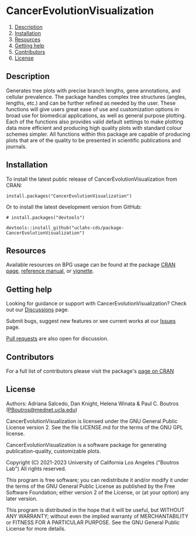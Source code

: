 # CancerEvolutionVisualization

1. [Description](#description)
2. [Installation](#installation)
3. [Resources](#resources)
4. [Getting help](#getting-help)
5. [Contributors](#contributors)
6. [License](#license)

## Description

Generates tree plots with precise branch lengths, gene annotations, and cellular prevalence. The package handles complex tree structures (angles, lengths, etc.) and can be further refined as needed by the user. These functions will give users great ease of use and customization options in broad use for biomedical applications, as well as general purpose plotting. Each of the functions also provides valid default settings to make plotting data more efficient and producing high quality plots with standard colour schemes simpler. All functions within this package are capable of producing plots that are of the quality to be presented in scientific publications and journals.

## Installation

To install the latest public release of CancerEvolutionVisualization from CRAN:

```
install.packages("CancerEvolutionVisualization")
```

Or to install the latest development version from GitHub:
```
# install.packages("devtools")

devtools::install_github("uclahs-cds/package-CancerEvolutionVisualization")
```

## Resources

Available resources on BPG usage can be found at the package [CRAN page](https://cran.r-project.org/package=CancerEvolutionVisualization), [reference manual](https://cran.r-project.org/web/packages/CancerEvolutionVisualization/CancerEvolutionVisualization.pdf), or [vignette](https://cran.r-project.org/web/packages/CancerEvolutionVisualization/vignettes/UserGuide.html).

## Getting help

Looking for guidance or support with CancerEvolutionVisualization? Check out our [Discussions](https://github.com/uclahs-cds/package-CancerEvolutionVisualization/discussions) page.

Submit bugs, suggest new features or see current works at our [Issues](https://github.com/uclahs-cds/package-CancerEvolutionVisualization/issues) page.

[Pull requests](https://github.com/uclahs-cds/package-CancerEvolutionVisualization/pulls) are also open for discussion.

## Contributors

For a full list of contributors please visit the package's [page on CRAN](https://CRAN.R-project.org/package=CancerEvolutionVisualization)


## License

Authors: Adriana Salcedo, Dan Knight, Helena Winata & Paul C. Boutros (PBoutros@mednet.ucla.edu)

CancerEvolutionVisualization is licensed under the GNU General Public License version 2. See the file LICENSE.md for the terms of the GNU GPL license.

CancerEvolutionVisualization is a software package for generating publication-quality, customizable plots.

Copyright (C) 2021-2023 University of California Los Angeles ("Boutros Lab") All rights reserved.

This program is free software; you can redistribute it and/or modify it under the terms of the GNU General Public License as published by the Free Software Foundation; either version 2 of the License, or (at your option) any later version.

This program is distributed in the hope that it will be useful, but WITHOUT ANY WARRANTY; without even the implied warranty of MERCHANTABILITY or FITNESS FOR A PARTICULAR PURPOSE. See the GNU General Public License for more details.
